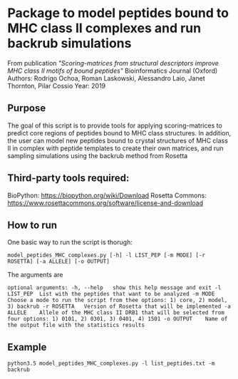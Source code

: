 # Package to model peptides bound to MHC class II complexes and run backrub simulations

From publication *"Scoring-matrices from structural descriptors improve MHC class II motifs of bound peptides"*
Bioinformatics Journal (Oxford)
Authors: Rodrigo Ochoa, Roman Laskowski, Alessandro Laio, Janet Thornton, Pilar Cossio
Year: 2019

## Purpose

The goal of this script is to provide tools for applying scoring-matrices to predict core regions of peptides bound to MHC class structures. In addition, the user can model new peptides bound to crystal structures of MHC class II in complex with peptide templates to create their own matrices, and run sampling simulations using the backrub method from Rosetta

## Third-party tools required:

BioPython: https://biopython.org/wiki/Download
Rosetta Commons: https://www.rosettacommons.org/software/license-and-download

## How to run

One basic way to run the script is thorugh:

`model_peptides_MHC_complexes.py [-h] -l LIST_PEP [-m MODE] [-r ROSETTA]
                                       [-a ALLELE] [-o OUTPUT]`
                                       
The arguments are

`optional arguments:
  -h, --help   show this help message and exit
  -l LIST_PEP  List with the peptides that want to be analyzed
  -m MODE      Choose a mode to run the script from thee options: 1) core, 2)
               model, 3) backrub
  -r ROSETTA   Version of Rosetta that will be implemented
  -a ALLELE    Allele of the MHC class II DRB1 that will be selected from four
               options: 1) 0101, 2) 0301, 3) 0401, 4) 1501
  -o OUTPUT    Name of the output file with the statistics results`

## Example

`python3.5 model_peptides_MHC_complexes.py -l list_peptides.txt -m backrub`
